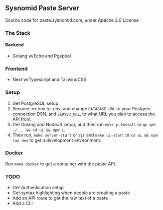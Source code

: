 ## Sysnomid Paste Server

Source code for paste.sysnomid.com, under Apache 2.0 License

### The Stack

#### Backend

- Golang w/Echo and Pgxpool

### Frontend

- Next w/Typescript and TailwindCSS

### Setup

1. Get PostgreSQL setup
2. Rename .ex.env to .env, and change `DATABASE_URL` to your Postgres connection DSN, and `SERVER_URL`, to what URL you plan to access the API from.
3. Get Golang and NodeJS setup, and then run `make p-install` or `go get ./... && cd ui && npm i`.
4. Then run, `make server-start` or `air` and `make ui-start` or `cd ui && npm run dev` to get a development environment.

### Docker

Run `make docker` to get a container with the paste API.

### TODO

- Get Authentication setup
- Get syntax highlighting when people are creating a paste
- Add an API route to get the raw text of a paste
- Add a CLI
